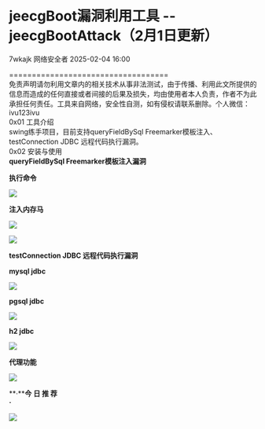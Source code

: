 #  jeecgBoot漏洞利用工具 -- jeecgBootAttack（2月1日更新）   
7wkajk  网络安全者   2025-02-04 16:00  
  
===================================  
免责声明请勿利用文章内的相关技术从事非法测试，由于传播、利用此文所提供的信息而造成的任何直接或者间接的后果及损失，均由使用者本人负责，作者不为此承担任何责任。工具来自网络，安全性自测，如有侵权请联系删除。个人微信：ivu123ivu  
0x01 工具介绍  
swing练手项目，目前支持queryFieldBySql Freemarker模板注入、testConnection JDBC 远程代码执行漏洞。  
0x02 安装与使用  
**queryFieldBySql Freemarker模板注入漏洞**  
  
**执行命令**  
  
![](https://mmbiz.qpic.cn/sz_mmbiz_png/0JJXjA8sicczeuFzmeh8eO3zGReBoFGA9D001Zr6wv7p4Xic4rPgsriakwBORSqKqVgvL8CmPSwpdI3a9A32bzHTA/640?wx_fmt=png&from=appmsg "")  
  
**注入内存马**  
  
![](https://mmbiz.qpic.cn/sz_mmbiz_png/0JJXjA8sicczeuFzmeh8eO3zGReBoFGA9VlokrxF8mFNFnq3bkoZPZsPlAGaicvyynQMZgiauILFk3Z3vsJgC6iaXQ/640?wx_fmt=png&from=appmsg "")  
  
![](https://mmbiz.qpic.cn/sz_mmbiz_png/0JJXjA8sicczeuFzmeh8eO3zGReBoFGA9QesIjukMciajy4zeZZR0icKeTs8g9b2vLP8pvPD9f7ujOeuGHy93oiaYw/640?wx_fmt=png&from=appmsg "")  
  
**testConnection JDBC 远程代码执行漏洞**  
  
**mysql jdbc**  
  
![](https://mmbiz.qpic.cn/sz_mmbiz_png/0JJXjA8sicczeuFzmeh8eO3zGReBoFGA9CEbiaWC7Ggu6Q0uCBWdIKjdoe5wBJnEwftjAkh5icUDINrknWthUX6QQ/640?wx_fmt=png&from=appmsg "")  
  
**pgsql jdbc**  
  
![](https://mmbiz.qpic.cn/sz_mmbiz_png/0JJXjA8sicczeuFzmeh8eO3zGReBoFGA9cyskoibWMpTfK1Pqptyc8iboJKgZ5B0HOPwTdDgN4n17VaX6w1zr9icFQ/640?wx_fmt=png&from=appmsg "")  
  
**h2 jdbc**  
  
![](https://mmbiz.qpic.cn/sz_mmbiz_png/0JJXjA8sicczeuFzmeh8eO3zGReBoFGA9V712htRvaWVWiaAVsupejtzGeQVfx7KOp2oIEQpCPl4pl6vo8tNibJhg/640?wx_fmt=png&from=appmsg "")  
  
**代理功能**  
  
![](https://mmbiz.qpic.cn/sz_mmbiz_png/0JJXjA8sicczeuFzmeh8eO3zGReBoFGA9NQ4Q0bXibtf5O3JyFfm7o8aVt5QA73XydRibbAmNdAbibGMkGmEUn1ZfA/640?wx_fmt=png&from=appmsg "")  
  
  
  
  
  
**·****今 日 推 荐**  
**·**  
  
![](https://mmbiz.qpic.cn/sz_mmbiz_png/0JJXjA8siccwYUcSEibv9UYsy4eVib1k9benmib7GQvePmd7fJeWg5XvyfHnibaz4dibuUtI0RxCD8ibwtxhUCupxTaUA/640?wx_fmt=png&from=appmsg "")  
  
  
